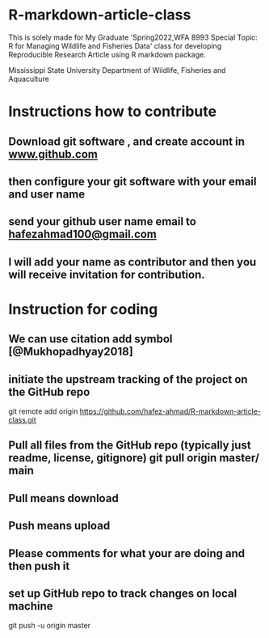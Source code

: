 # R-markdown-article-class

This is solely made for My Graduate 'Spring2022,WFA 8993 Special Topic: R for Managing Wildlife and Fisheries Data' class for developing Reproducible Research Article using R markdown package.

Mississippi State University
Department of Wildlife, Fisheries and Aquaculture

# Instructions how to contribute 
## Download git software , and create account in www.github.com
## then configure your git software with your email and user name
## send your github user name email to hafezahmad100@gmail.com  
## I will add your name as contributor and then you will receive invitation for contribution.

# Instruction for coding 

## We can use citation add symbol [@Mukhopadhyay2018] 

## initiate the upstream tracking of the project on the GitHub repo 
git remote add origin <https://github.com/hafez-ahmad/R-markdown-article-class.git>

## Pull all files from the GitHub repo (typically just readme, license, gitignore) git pull origin master/ main
## Pull means download 
## Push means upload
## Please comments for what your are doing and then push it

## set up GitHub repo to track changes on local machine 
git push -u origin master